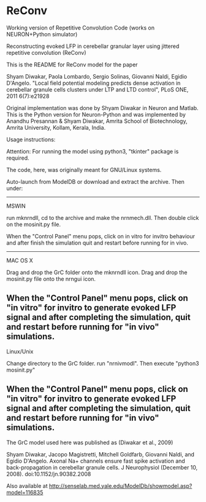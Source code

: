 ReConv
======

Working version of Repetitive Convolution Code (works on NEURON+Python simulator)


Reconstructing evoked LFP in cerebellar granular layer using jittered
repetitive convolution (ReConv)

This is the README for ReConv model for the paper 

Shyam Diwakar, Paola Lombardo, Sergio Solinas, Giovanni Naldi, Egidio
D'Angelo.  "Local field potential modeling predicts dense activation
in cerebellar granule cells clusters under LTP and LTD control", PLoS
ONE, 2011 6(7):e21928
 
Original implementation was done by Shyam Diwakar in Neuron and Matlab. This is the Python version for Neuron-Python and was implemented by Anandhu Presannan & Shyam Diwakar, Amrita School of Biotechnology, Amrita University, Kollam, Kerala, India.  


Usage instructions:

Attention: For running the model using python3, "tkinter" package is required. 

The code, here, was originally meant for GNU/Linux systems. 

Auto-launch from ModelDB or download and extract the archive.  Then
under:

----
MSWIN

run mknrndll, cd to the archive and make the nrnmech.dll.  Then double
click on the mosinit.py file.

When the "Control Panel" menu pops, click on in vitro for invitro behaviour and after finish the simulation quit and restart before running for in vivo.

----
MAC OS X

Drag and drop the GrC folder onto the mknrndll icon.  Drag and drop
the mosinit.py file onto the nrngui icon.

When the "Control Panel" menu pops, click on "in vitro" for invitro to generate evoked LFP signal and after completing the simulation, quit and restart before running for "in vivo" simulations.
----
Linux/Unix

Change directory to the GrC folder. run "nrnivmodl". Then execute "python3 mosinit.py"

When the "Control Panel" menu pops, click on "in vitro" for invitro to generate evoked LFP signal and after completing the simulation, quit and restart before running for "in vivo" simulations.
----


The GrC model used here was published as (Diwakar et al., 2009)

Shyam Diwakar, Jacopo Magistretti, Mitchell Goldfarb, Giovanni Naldi,
and Egidio D'Angelo. Axonal Na+ channels ensure fast spike activation
and back-propagation in cerebellar granule cells. J Neurophysiol
(December 10, 2008).  doi:10.1152/jn.90382.2008

Also available at
http://senselab.med.yale.edu/ModelDb/showmodel.asp?model=116835
